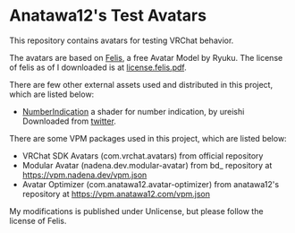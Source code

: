 # Anatawa12's Test Avatars 

This repository contains avatars for testing VRChat behavior.

The avatars are based on [Felis](https://booth.pm/ja/items/5385176), a free Avatar Model by Ryuku.
The license of felis as of I downloaded is at [license.felis.pdf](license.felis.pdf).

There are few other external assets used and distributed in this project, which are listed below:
- [NumberIndication](./External/NumberIndication) a shader for number indication, by ureishi
  Downloaded from [twitter](https://x.com/aivrc/status/1070205617317396480).

There are some VPM packages used in this project, which are listed below:
- VRChat SDK Avatars (com.vrchat.avatars) from official repository
- Modular Avatar (nadena.dev.modular-avatar) from bd_ repository at https://vpm.nadena.dev/vpm.json
- Avatar Optimizer (com.anatawa12.avatar-optimizer) from anatawa12's repository at https://vpm.anatawa12.com/vpm.json

My modifications is published under Unlicense, but please follow the license of Felis.
